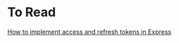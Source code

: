 # To Read


[How to implement access and refresh tokens in Express](https://dev.to/cyberwolves/jwt-authentication-with-access-tokens-refresh-tokens-in-node-js-5aa9)